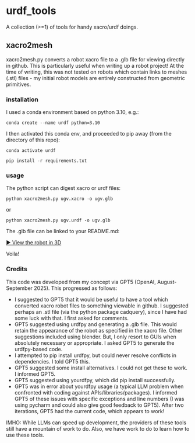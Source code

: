 # urdf_tools
A collection (>=1) of tools for handy xacro/urdf doings. 

## xacro2mesh

xacro2mesh.py converts a robot xacro file to a .glb file for viewing directly in github. This is particularly useful when writing up a robot project! At the time of writing, this was not tested on robots which contain links to meshes (.stl) files - my initial robot models are entirely constructed from geometric primitives.

### installation

I used a conda environment based on python 3.10, e.g.:

```conda create --name urdf python=3.10```

I then activated this conda env, and proceeded to pip away (from the directory of this repo):

```conda activate urdf```

```pip install -r requirements.txt```

### usage

The python script can digest xacro or urdf files:

```python xacro2mesh.py ugv.xacro -o ugv.glb```

or

```python xacro2mesh.py ugv.urdf -o ugv.glb```

The .glb file can be linked to your README.md:

[▶️ View the robot in 3D](./ugv.glb)

Voila!

### Credits

This code was developed from my concept via GPT5 (OpenAI, August-September 2025). This progressed as follows:

- I suggested to GPT5 that it would be useful to have a tool which converted xacro robot files to something viewable in github. I suggested perhaps an .stl file (via the python package cadquery), since I have had some luck with that. I first asked for comments.
- GPT5 suggested using urdfpy and generating a .glb file. This would retain the appearance of the robot as specified in the xacro file. Other suggestions included using blender. But, I only resort to GUIs when absolutely necessary or appropriate. I asked GPT5 to generate the urdfpy-based code.
- I attempted to pip install urdfpy, but could never resolve conflicts in dependencies. I told GPT5 this.
- GPT5 suggested some install alternatives. I could not get these to work. I informed GPT5.
- GPT5 suggested using yourdfpy, which did pip install successfully.
- GPT5 was in error about yourdfpy usage (a typical LLM problem when confronted with coding against APIs/libraries/packages). I informed GPT5 of these issues with specific exceptions and line numbers (I was using pycharm and could also give good feedback to GPT5). After two iterations, GPT5 had the current code, which appears to work!

IMHO: While LLMs can speed up development, the providers of these tools still have a mountain of work to do. Also, we have work to do to learn how to use these tools.
